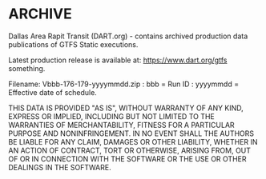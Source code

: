 # ARCHIVE

Dallas Area Rapit Transit (DART.org) - contains archived production data publications of GTFS Static executions.

Latest production release is available at: https://www.dart.org/gtfs something.

Filename: Vbbb-176-179-yyyymmdd.zip  : bbb = Run ID  :  yyyymmdd = Effective date of schedule.

THIS DATA IS PROVIDED "AS IS", WITHOUT WARRANTY OF ANY KIND, EXPRESS OR IMPLIED, INCLUDING BUT NOT LIMITED TO THE WARRANTIES OF MERCHANTABILITY, FITNESS FOR A PARTICULAR PURPOSE AND NONINFRINGEMENT. IN NO EVENT SHALL THE AUTHORS BE LIABLE FOR ANY CLAIM, DAMAGES OR OTHER LIABILITY, WHETHER IN AN ACTION OF CONTRACT, TORT OR OTHERWISE, ARISING FROM, OUT OF OR IN CONNECTION WITH THE SOFTWARE OR THE USE OR OTHER DEALINGS IN THE SOFTWARE.


